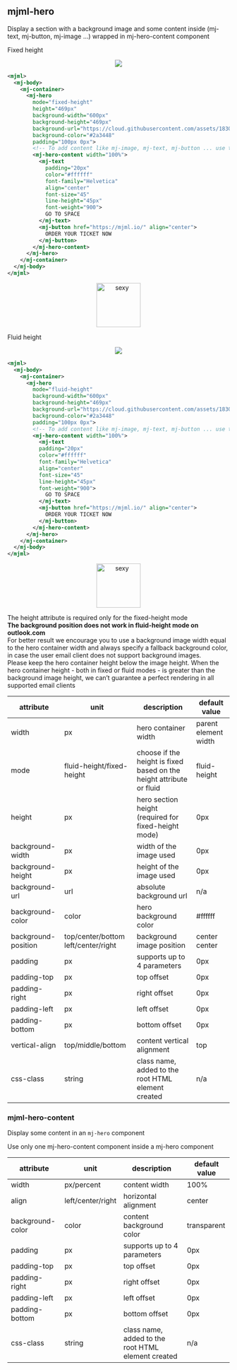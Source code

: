 ## mjml-hero

Display a section with a background image and some content inside (mj-text, mj-button, mj-image ...) wrapped in mj-hero-content component

Fixed height  

<p align="center">
  <img src="https://cloud.githubusercontent.com/assets/1830348/15354833/bfe7faaa-1cef-11e6-8d38-15e8951b6636.png" />
</p>

```xml
<mjml>
  <mj-body>
    <mj-container>
      <mj-hero
        mode="fixed-height"
        height="469px"
        background-width="600px"
        background-height="469px"
        background-url="https://cloud.githubusercontent.com/assets/1830348/15354890/1442159a-1cf0-11e6-92b1-b861dadf1750.jpg"
        background-color="#2a3448"
        padding="100px 0px">
        <!-- To add content like mj-image, mj-text, mj-button ... use the mj-hero-content component -->
        <mj-hero-content width="100%">
          <mj-text
            padding="20px"
            color="#ffffff"
            font-family="Helvetica"
            align="center"
            font-size="45"
            line-height="45px"
            font-weight="900">
            GO TO SPACE
          </mj-text>
          <mj-button href="https://mjml.io/" align="center">
            ORDER YOUR TICKET NOW
          </mj-button>
        </mj-hero-content>
      </mj-hero>
    </mj-container>
  </mj-body>
</mjml>
 ```

 <p align="center">
   <a href="https://mjml.io/try-it-live/components/hero">
     <img width="100px" src="http://imgh.us/TRYITLIVE.svg" alt="sexy" />
   </a>
 </p>

Fluid height

<p align="center">
  <img src="https://cloud.githubusercontent.com/assets/1830348/15354867/fc2f404a-1cef-11e6-92ac-92de9e438210.png" />
</p>

```xml
<mjml>
  <mj-body>
    <mj-container>
      <mj-hero
        mode="fluid-height"
        background-width="600px"
        background-height="469px"
        background-url="https://cloud.githubusercontent.com/assets/1830348/15354890/1442159a-1cf0-11e6-92b1-b861dadf1750.jpg"
        background-color="#2a3448"
        padding="100px 0px">
        <!-- To add content like mj-image, mj-text, mj-button ... use the mj-hero-content component -->
        <mj-hero-content width="100%">
          <mj-text
          padding="20px"
          color="#ffffff"
          font-family="Helvetica"
          align="center"
          font-size="45"
          line-height="45px"
          font-weight="900">
            GO TO SPACE
          </mj-text>
          <mj-button href="https://mjml.io/" align="center">
            ORDER YOUR TICKET NOW
          </mj-button>
        </mj-hero-content>
      </mj-hero>
    </mj-container>
  </mj-body>
</mjml>
```

<p align="center">
  <a href="https://mjml.io/try-it-live/components/hero/1">
    <img width="100px" src="http://imgh.us/TRYITLIVE.svg" alt="sexy" />
  </a>
</p>

<aside class="notice">
  The height attribute is required only for the fixed-height mode
</aside>

<aside class="notice">
  <span style="font-weight:bold;">The background position does not work in fluid-height mode on outlook.com</span>
</aside>

<aside class="notice">
For better result we encourage you to use a background image width equal to the hero container width and always specify a fallback background color, in case the user email client does not support background images.
</aside>

<aside class="notice">
  Please keep the hero container height below the image height. When the hero container height - both in fixed or fluid modes - is greater than the background image height, we can’t guarantee a perfect rendering in all supported email clients
</aside>

attribute           | unit                                | description                                                          | default value
--------------------|-------------------------------------|----------------------------------------------------------------------|--------------
width               | px                                  | hero container width                                                 | parent element width
mode                | fluid-height/fixed-height           | choose if the height is fixed based on the height attribute or fluid | fluid-height
height              | px                                  | hero section height (required for fixed-height mode)                 | 0px
background-width    | px                                  | width of the image used                                              | 0px
background-height   | px                                  | height of the image used                                             | 0px
background-url      | url                                 | absolute background url                                              | n/a
background-color    | color                               | hero background color                                                | #ffffff
background-position | top/center/bottom left/center/right | background image position                                            | center center
padding             | px                                  | supports up to 4 parameters                                          | 0px
padding-top         | px                                  | top offset                                                           | 0px
padding-right       | px                                  | right offset                                                         | 0px
padding-left        | px                                  | left offset                                                          | 0px
padding-bottom      | px                                  | bottom offset                                                        | 0px
vertical-align      | top/middle/bottom                   | content vertical alignment                                           | top
css-class | string | class name, added to the root HTML element created | n/a

### mjml-hero-content

Display some content in an `mj-hero` component

<aside class="notice">
Use only one mj-hero-content component inside a mj-hero component
</aside>

attribute        | unit              | description                                    | default value
-----------------|-------------------|------------------------------------------------|------------------------------
width            | px/percent        | content width                                  | 100%
align            | left/center/right | horizontal alignment                           | center
background-color | color             | content background color                       | transparent
padding          | px                | supports up to 4 parameters                    | 0px
padding-top      | px                | top offset                                     | 0px
padding-right    | px                | right offset                                   | 0px
padding-left     | px                | left offset                                    | 0px
padding-bottom   | px                | bottom offset                                  | 0px
css-class        | string            | class name, added to the root HTML element created | n/a
